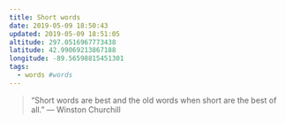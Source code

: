 ```yaml
---
title: Short words
date: 2019-05-09 18:50:43
updated: 2019-05-09 18:51:05
altitude: 297.0516967773438
latitude: 42.99069213867188
longitude: -89.56598815451301
tags:
  - words #words
---
```

> “Short words are best and the old words when short are the best of all.”
> — Winston Churchill